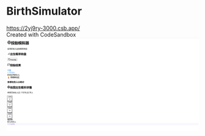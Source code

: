 # BirthSimulator
https://2yj9ry-3000.csb.app/  
Created with CodeSandbox
![image](https://github.com/szn461/BirthSimulator/blob/main/%E5%BE%AE%E4%BF%A1%E5%9B%BE%E7%89%87_20250517193303.png)
